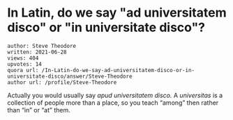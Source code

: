 # In Latin, do we say "ad universitatem disco" or "in universitate disco"?

	author: Steve Theodore
	written: 2021-06-28
	views: 404
	upvotes: 14
	quora url: /In-Latin-do-we-say-ad-universitatem-disco-or-in-universitate-disco/answer/Steve-Theodore
	author url: /profile/Steve-Theodore


Actually you would usually say _apud universitatem disco._ A _universitas_  is a collection of people more than a place, so you teach “among” then rather than “in” or “at” them.

